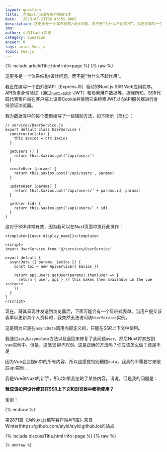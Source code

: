 ```yaml
---
layout: question
title:  为Nuxt.js编写客户端API库
date:   2020-03-23T06:45:59.000Z
description: 这更多是一个体系结构/设计问题，而不是“为什么不起作用”。我正在编写一个由外部API（ExpressJS）驱动的Nuxt.js SSR Web应用程序...
img: 
author: 小胖Itachi西里
category: question
answer: 0
tags: axios Vue.js
topic: Vue.js
---
```

<div class="article-root">
  <div class="article">
    {% include articleTitle.html info=page %}
    {% raw %}
    <div class="article-content"><p><font style="vertical-align: inherit;"><font style="vertical-align: inherit;">这更多是一个体系结构/设计问题，而不是“为什么不起作用”。</font></font></p>

<p><font style="vertical-align: inherit;"><font style="vertical-align: inherit;">我正在编写一个由外部API（ExpressJS）驱动的Nuxt.js SSR Web应用程序。</font><font style="vertical-align: inherit;">API负责身份验证（通过</font></font><a href="https://github.com/nuxt-community/auth-module" rel="noreferrer"><code>nuxt-auth</code></a><font style="vertical-align: inherit;"><font style="vertical-align: inherit;">-JWT）和检索用户数据等。据我所知，SSR代码代表客户端在客户端上设置Cookie并使用它来检索JWT以向API服务器进行身份验证浏览器。</font></font></p>

<p><font style="vertical-align: inherit;"><font style="vertical-align: inherit;">我为数据库中的每个模型编写了一些辅助方法，如下所示（简化）：</font></font></p>

<pre><code>// services/UserService.js<font></font>
export default class UserService {<font></font>
  constructor(ctx) {<font></font>
    this.$axios = ctx.$axios<font></font>
  }<font></font>
<font></font>
  getUsers () {<font></font>
    return this.$axios.get('/api/users')<font></font>
  }<font></font>
<font></font>
  createUser (params) {<font></font>
    return this.$axios.post('/api/users', params)<font></font>
  }<font></font>
<font></font>
  updateUser (params) {<font></font>
    return this.$axios.put('/api/users/' + params.id, params)<font></font>
  }<font></font>
<font></font>
  getUser (id) {<font></font>
    return this.$axios.get('/api/users/' + id)<font></font>
  }<font></font>
}<font></font>
</code></pre>

<p><font style="vertical-align: inherit;"><font style="vertical-align: inherit;">这对于SSR非常有效，因为我可以在Nuxt页面中执行此操作：</font></font></p>

<pre><code>&lt;template&gt;{{user.display_name}}&lt;/template&gt;<font></font>
<font></font>
&lt;script&gt;<font></font>
import UserService from '@/services/UserService'<font></font>
<font></font>
export default {<font></font>
  asyncData ({ params, $axios }) {<font></font>
    const api = new ApiService({ $axios })<font></font>
<font></font>
    return api.Users.getUser(params).then(user =&gt; {<font></font>
      return { user, api } // this makes them available in the vue instance<font></font>
    })<font></font>
  }<font></font>
}<font></font>
&lt;/script&gt;<font></font>
</code></pre>

<p><font style="vertical-align: inherit;"><font style="vertical-align: inherit;">现在，将其呈现并发送到浏览器后，下面可能会有一个反应式表单。</font><font style="vertical-align: inherit;">当用户提交该表单以更新其个人资料时，我突然无法访问该</font></font><code>UserService</code><font style="vertical-align: inherit;"><font style="vertical-align: inherit;">实例。</font></font></p>

<p><font style="vertical-align: inherit;"><font style="vertical-align: inherit;">这是因为它是在</font></font><code>asyncData</code><font style="vertical-align: inherit;"><font style="vertical-align: inherit;">调用</font><font style="vertical-align: inherit;">内部定义的</font><font style="vertical-align: inherit;">，只能在SSR上下文中使用。</font></font></p>

<p><font style="vertical-align: inherit;"><font style="vertical-align: inherit;">我通过</font></font><code>api</code><font style="vertical-align: inherit;"><font style="vertical-align: inherit;">从</font></font><code>asyncData</code><font style="vertical-align: inherit;"><font style="vertical-align: inherit;">方法以及</font><font style="vertical-align: inherit;">返回</font><font style="vertical-align: inherit;">来</font><font style="vertical-align: inherit;">修复了此问题</font></font><code>user</code><font style="vertical-align: inherit;"><font style="vertical-align: inherit;">，然后Nuxt将其放到vue实例中。</font><font style="vertical-align: inherit;">但是，这感觉</font></font><em><font style="vertical-align: inherit;"><font style="vertical-align: inherit;">很不对劲</font></font></em><font style="vertical-align: inherit;"><font style="vertical-align: inherit;">。</font><font style="vertical-align: inherit;">这是正确的方法吗？</font><font style="vertical-align: inherit;">你应该怎么做？</font><font style="vertical-align: inherit;">还是不是</font></font></p>

<p><font style="vertical-align: inherit;"><font style="vertical-align: inherit;">因为Vue会监视in中的所有内容，所以这感觉特别糟糕</font></font><code>data</code><font style="vertical-align: inherit;"><font style="vertical-align: inherit;">，我真的不需要它来跟踪api实例...</font></font></p>

<p><font style="vertical-align: inherit;"><font style="vertical-align: inherit;">我是Vue和Nuxt的新手，所以如果我忽略了某些内容，请说，但是我的问题是：</font></font></p>

<p><strong><font style="vertical-align: inherit;"><font style="vertical-align: inherit;">我应该如何设计使其在SSR上下文和浏览器中都能使用？</font></font></strong></p>

<p><font style="vertical-align: inherit;"><font style="vertical-align: inherit;">谢谢！</font></font></p></div>
    {% endraw %}
  </div>
  <p class="winter_mark">第2871篇《为Nuxt.js编写客户端API库》来自Winter(https://github.com/aiyld/aiyld.github.io)的站点</p>
  <div class="discuss-wrapper">
    {% include discussTitle.html info=page %}
    {% raw %}
    
    {% endraw %}
  </div>
<div>
